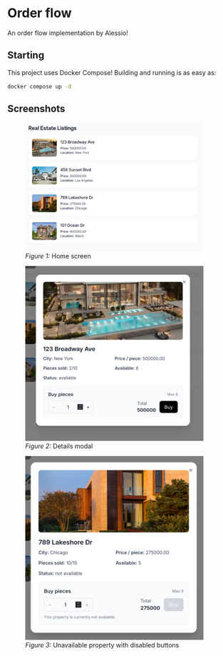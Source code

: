 # Order flow

An order flow implementation by Alessio!

## Starting

This project uses Docker Compose! Building and running is as easy as:

```sh
docker compose up -d
```

## Screenshots

<p align="center">
  <figure>
    <img src="docs/screenshots/home.png" width="400">
    <figcaption><em>Figure 1:</em> Home screen</figcaption>
  </figure>
  <figure>
    <img src="docs/screenshots/modal.png" width="400">
    <figcaption><em>Figure 2:</em> Details modal</figcaption>
  </figure>
  <figure>
    <img src="docs/screenshots/unavailable.png" width="400">
    <figcaption><em>Figure 3:</em> Unavailable property with disabled buttons</figcaption>
  </figure>
</p>
